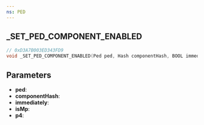 ```yaml
---
ns: PED
---
```

## _SET_PED_COMPONENT_ENABLED

```c
// 0xD3A7B003ED343FD9
void _SET_PED_COMPONENT_ENABLED(Ped ped, Hash componentHash, BOOL immediately, BOOL isMp, BOOL p4);
```

## Parameters
* **ped**:
* **componentHash**:
* **immediately**:
* **isMp**:
* **p4**:
